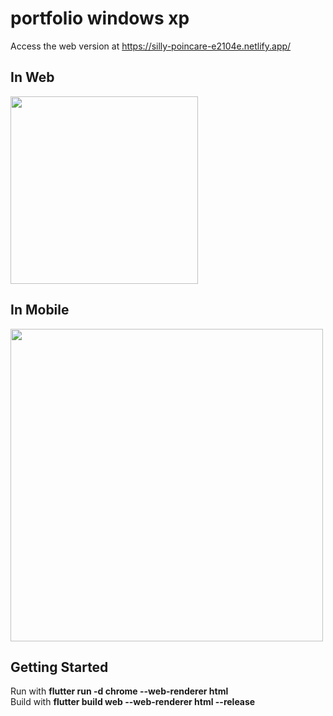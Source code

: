 # portfolio windows xp
Access the web version at https://silly-poincare-e2104e.netlify.app/
## In Web
<img src ="https://user-images.githubusercontent.com/50497092/119133095-e38fe200-ba11-11eb-9a3f-c389f77203f5.png" height="300px"/>

## In Mobile 
<img src="https://user-images.githubusercontent.com/50497092/119133189-002c1a00-ba12-11eb-9288-27e3fbcf6715.png" height="500px"/>

## Getting Started

Run with **flutter run -d chrome --web-renderer html**
<br>
Build with **flutter build web --web-renderer html --release**


